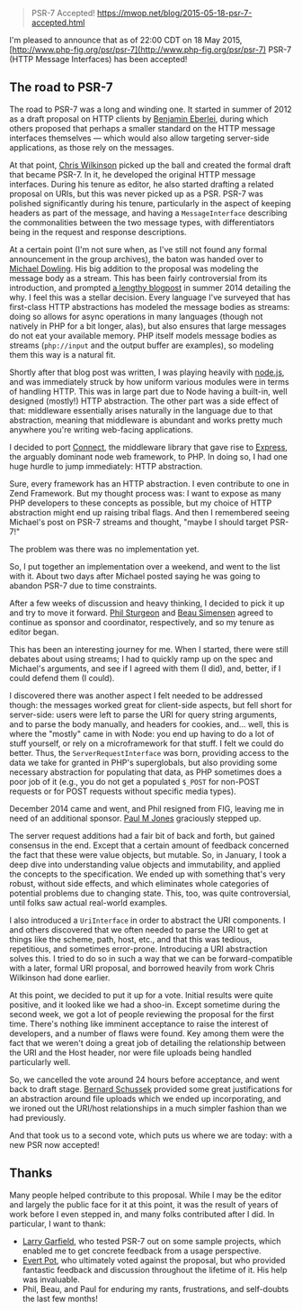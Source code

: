 >PSR-7 Accepted!
https://mwop.net/blog/2015-05-18-psr-7-accepted.html

I'm pleased to announce that as of 22:00 CDT on 18 May 2015, [http://www.php-fig.org/psr/psr-7](http://www.php-fig.org/psr/psr-7) PSR-7 (HTTP Message Interfaces) has been accepted!

## The road to PSR-7

The road to PSR-7 was a long and winding one. It started in summer of 2012 as a draft proposal on HTTP clients by [Benjamin Eberlei](http://www.whitewashing.de/), during which others proposed that perhaps a smaller standard on the HTTP message interfaces themselves — which would also allow targeting server-side applications, as those rely on the messages.

At that point, [Chris Wilkinson](https://github.com/thewilkybarkid) picked up the ball and created the formal draft that became PSR-7\. In it, he developed the original HTTP message interfaces. During his tenure as editor, he also started drafting a related proposal on URIs, but this was never picked up as a PSR. PSR-7 was polished significantly during his tenure, particularly in the aspect of keeping headers as part of the message, and having a `MessageInterface` describing the commonalities between the two message types, with differentiators being in the request and response descriptions.

At a certain point (I'm not sure when, as I've still not found any formal announcement in the group archives), the baton was handed over to [Michael Dowling](http://mtdowling.com/). His big addition to the proposal was modeling the message body as a stream. This has been fairly controversial from its introduction, and prompted [a lengthy blogpost](http://mtdowling.com/blog/2014/07/03/a-case-for-higher-level-php-streams/) in summer 2014 detailing the why. I feel this was a stellar decision. Every language I've surveyed that has first-class HTTP abstractions has modeled the message bodies as streams: doing so allows for async operations in many languages (though not natively in PHP for a bit longer, alas), but also ensures that large messages do not eat your available memory. PHP itself models message bodies as streams (`php://input` and the output buffer are examples), so modeling them this way is a natural fit.

Shortly after that blog post was written, I was playing heavily with [node.js](https://nodejs.org), and was immediately struck by how uniform various modules were in terms of handling HTTP. This was in large part due to Node having a built-in, well designed (mostly!) HTTP abstraction. The other part was a side effect of that: middleware essentially arises naturally in the language due to that abstraction, meaning that middleware is abundant and works pretty much anywhere you're writing web-facing applications.

I decided to port [Connect](https://github.com/senchalabs/connect), the middleware library that gave rise to [Express](http://expressjs.com/), the arguably dominant node web framework, to PHP. In doing so, I had one huge hurdle to jump immediately: HTTP abstraction.

Sure, every framework has an HTTP abstraction. I even contribute to one in Zend Framework. But my thought process was: I want to expose as many PHP developers to these concepts as possible, but my choice of HTTP abstraction might end up raising tribal flags. And then I remembered seeing Michael's post on PSR-7 streams and thought, "maybe I should target PSR-7!"

The problem was there was no implementation yet.

So, I put together an implementation over a weekend, and went to the list with it. About two days after Michael posted saying he was going to abandon PSR-7 due to time constraints.

After a few weeks of discussion and heavy thinking, I decided to pick it up and try to move it forward. [Phil Sturgeon](https://philsturgeon.uk/) and [Beau Simensen](https://beau.io) agreed to continue as sponsor and coordinator, respectively, and so my tenure as editor began.

This has been an interesting journey for me. When I started, there were still debates about using streams; I had to quickly ramp up on the spec and Michael's arguments, and see if I agreed with them (I did), and, better, if I could defend them (I could).

I discovered there was another aspect I felt needed to be addressed though: the messages worked great for client-side aspects, but fell short for server-side: users were left to parse the URI for query string arguments, and to parse the body manually, and headers for cookies, and... well, this is where the "mostly" came in with Node: you end up having to do a lot of stuff yourself, or rely on a microframework for that stuff. I felt we could do better. Thus, the `ServerRequestInterface` was born, providing access to the data we take for granted in PHP's superglobals, but also providing some necessary abstraction for populating that data, as PHP sometimes does a poor job of it (e.g., you do not get a populated `$_POST` for non-POST requests or for POST requests without specific media types).

December 2014 came and went, and Phil resigned from FIG, leaving me in need of an additional sponsor. [Paul M Jones](http://paul-m-jones.com) graciously stepped up.

The server request additions had a fair bit of back and forth, but gained consensus in the end. Except that a certain amount of feedback concerned the fact that these were value objects, but mutable. So, in January, I took a deep dive into understanding value objects and immutability, and applied the concepts to the specification. We ended up with something that's very robust, without side effects, and which eliminates whole categories of potential problems due to changing state. This, too, was quite controversial, until folks saw actual real-world examples.

I also introduced a `UriInterface` in order to abstract the URI components. I and others discovered that we often needed to parse the URI to get at things like the scheme, path, host, etc., and that this was tedious, repetitious, and sometimes error-prone. Introducing a URI abstraction solves this. I tried to do so in such a way that we can be forward-compatible with a later, formal URI proposal, and borrowed heavily from work Chris Wilkinson had done earlier.

At this point, we decided to put it up for a vote. Initial results were quite positive, and it looked like we had a shoo-in. Except sometime during the second week, we got a lot of people reviewing the proposal for the first time. There's nothing like imminent acceptance to raise the interest of developers, and a number of flaws were found. Key among them were the fact that we weren't doing a great job of detailing the relationship between the URI and the Host header, nor were file uploads being handled particularly well.

So, we cancelled the vote around 24 hours before acceptance, and went back to draft stage. [Bernard Schussek](http://webmozarts.com/) provided some great justifications for an abstraction around file uploads which we ended up incorporating, and we ironed out the URI/host relationships in a much simpler fashion than we had previously.

And that took us to a second vote, which puts us where we are today: with a new PSR now accepted!

## Thanks

Many people helped contribute to this proposal. While I may be the editor and largely the public face for it at this point, it was the result of years of work before I even stepped in, and many folks contributed after I did. In particular, I want to thank:

*   [Larry Garfield](http://wwww.garfieldtech.com/), who tested PSR-7 out on some sample projects, which enabled me to get concrete feedback from a usage perspective.
*   [Evert Pot](http://evertpot.com), who ultimately voted against the proposal, but who provided fantastic feedback and discussion throughout the lifetime of it. His help was invaluable.
*   Phil, Beau, and Paul for enduring my rants, frustrations, and self-doubts the last few months!